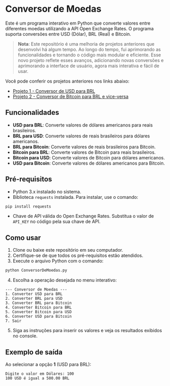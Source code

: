 # Conversor de Moedas

Este é um programa interativo em Python que converte valores entre diferentes moedas utilizando a API Open Exchange Rates. O programa suporta conversões entre USD (Dólar), BRL (Real) e Bitcoin.

> **Nota**: Este repositório é uma melhoria de projetos anteriores que desenvolvi há algum tempo. Ao longo do tempo, fui aprimorando as funcionalidades e tornando o código mais modular e eficiente. Esse novo projeto reflete esses avanços, adicionando novas conversões e aprimorando a interface de usuário, agora mais interativa e fácil de usar.

Você pode conferir os projetos anteriores nos links abaixo:
- [Projeto 1 - Conversor de USD para BRL](https://github.com/Henry0005/Finance-API)
- [Projeto 2 - Conversor de Bitcoin para BRL e vice-versa](https://github.com/Henry0005/Finance-Bitcoin-API)

## Funcionalidades

- **USD para BRL**: Converte valores de dólares americanos para reais brasileiros.
- **BRL para USD**: Converte valores de reais brasileiros para dólares americanos.
- **BRL para Bitcoin**: Converte valores de reais brasileiros para Bitcoin.
- **Bitcoin para BRL**: Converte valores de Bitcoin para reais brasileiros.
- **Bitcoin para USD**: Converte valores de Bitcoin para dólares americanos.
- **USD para Bitcoin**: Converte valores de dólares americanos para Bitcoin.

## Pré-requisitos

- Python 3.x instalado no sistema.
- Biblioteca `requests` instalada. Para instalar, use o comando:

```bash
pip install requests
```

- Chave de API válida do Open Exchange Rates. Substitua o valor de `API_KEY` no código pela sua chave de API.

## Como usar

1. Clone ou baixe este repositório em seu computador.
2. Certifique-se de que todos os pré-requisitos estão atendidos.
3. Execute o arquivo Python com o comando:

```bash
python ConversorDeMoedas.py
```

4. Escolha a operação desejada no menu interativo:

```
--- Conversor de Moedas ---
1. Converter USD para BRL
2. Converter BRL para USD
3. Converter BRL para Bitcoin
4. Converter Bitcoin para BRL
5. Converter Bitcoin para USD
6. Converter USD para Bitcoin
7. Sair
```

5. Siga as instruções para inserir os valores e veja os resultados exibidos no console.

## Exemplo de saída

Ao selecionar a opção **1** (USD para BRL):

```
Digite o valor em Dólares: 100
100 USD é igual a 500.00 BRL
```

